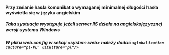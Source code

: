 #### Przy  zmianie hasła komunikat o wymaganej minimalnej długości hasła wyświetla się w języku angielskim

##### Taka systuacja występuje jeżeli serwer IIS działa na angielskojęzycznej wersji systemu Windows
##### W pliku web.config w sekcji <system.web> należy dodać ```<globalization culture="pl-PL" uiCulture="pl"/>```